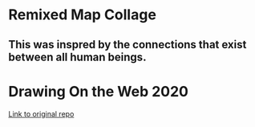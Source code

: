 # Remixed Map Collage
## This was inspred by the connections that exist between all human beings.

Drawing On the Web 2020
==================
[Link to original repo](https://github.com/ivaPorfirova/web_collage_inclass)